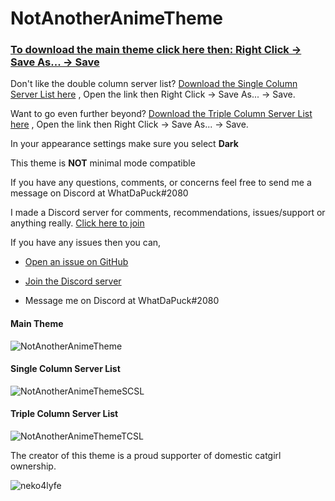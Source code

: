 # NotAnotherAnimeTheme

### [To download the main theme click here then: Right Click -> Save As... -> Save](https://raw.githubusercontent.com/WhatDaPuck/NotAnotherAnimeTheme/master/NotAnotherAnimeTheme.theme.css)

Don't like the double column server list? [Download the Single Column Server List here](https://raw.githubusercontent.com/WhatDaPuck/NotAnotherAnimeTheme/master/variations/NotAnotherAnimeThemeSCSL.theme.css) , Open the link then Right Click -> Save As... -> Save.

Want to go even further beyond? [Download the Triple Column Server List here](https://raw.githubusercontent.com/WhatDaPuck/NotAnotherAnimeTheme/master/variations/NotAnotherAnimeThemeTCSL.theme.css) , Open the link then Right Click -> Save As... -> Save.

In your appearance settings make sure you select **Dark**

This theme is **NOT** minimal mode compatible

If you have any questions, comments, or concerns feel free to send me a message on Discord at WhatDaPuck#2080

I made a Discord server for comments, recommendations, issues/support or anything really. [Click here to join](https://discord.gg/FdZhbjY)

If you have any issues then you can,

* [Open an issue on GitHub](https://github.com/WhatDaPuck/NotAnotherAnimeTheme/issues)

* [Join the Discord server](https://discord.gg/FdZhbjY)

* Message me on Discord at WhatDaPuck#2080

#### Main Theme
![NotAnotherAnimeTheme](https://i.imgur.com/B5N8Owl.jpg)

#### Single Column Server List
![NotAnotherAnimeThemeSCSL](https://i.imgur.com/HStMvDg.jpg)

#### Triple Column Server List
![NotAnotherAnimeThemeTCSL](https://i.imgur.com/J4CHHcV.jpg)

The creator of this theme is a proud supporter of domestic catgirl ownership.

![neko4lyfe](https://catgirlcare.org/logo.png)